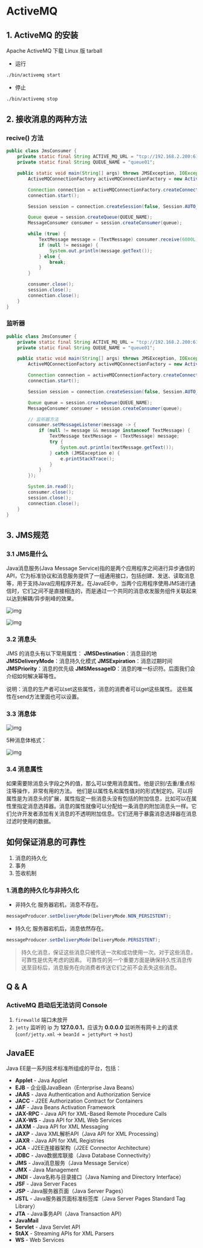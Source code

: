 # ActiveMQ

## 1. ActiveMQ 的安装

Apache ActiveMQ 下载 Linux 版 tarball

- 运行

```bash
./bin/activemq start
```

- 停止

```bash
./bin/activemq stop
```

## 2. 接收消息的两种方法

### recive() 方法

```java
public class JmsConsumer {
    private static final String ACTIVE_MQ_URL = "tcp://192.168.2.200:61616";
    private static final String QUEUE_NAME = "queue01";

    public static void main(String[] args) throws JMSException, IOException {
        ActiveMQConnectionFactory activeMQConnectionFactory = new ActiveMQConnectionFactory(ACTIVE_MQ_URL);

        Connection connection = activeMQConnectionFactory.createConnection();
        connection.start();

        Session session = connection.createSession(false, Session.AUTO_ACKNOWLEDGE);

        Queue queue = session.createQueue(QUEUE_NAME);
        MessageConsumer consumer = session.createConsumer(queue);

        while (true) {
            TextMessage message = (TextMessage) consumer.receive(6000L);
            if (null != message) {
                System.out.println(message.getText());
            } else {
                break;
            }
        }

        consumer.close();
        session.close();
        connection.close();
    }
}
```

### 监听器

```java
public class JmsConsumer {
    private static final String ACTIVE_MQ_URL = "tcp://192.168.2.200:61616";
    private static final String QUEUE_NAME = "queue01";

    public static void main(String[] args) throws JMSException, IOException {
        ActiveMQConnectionFactory activeMQConnectionFactory = new ActiveMQConnectionFactory(ACTIVE_MQ_URL);

        Connection connection = activeMQConnectionFactory.createConnection();
        connection.start();

        Session session = connection.createSession(false, Session.AUTO_ACKNOWLEDGE);

        Queue queue = session.createQueue(QUEUE_NAME);
        MessageConsumer consumer = session.createConsumer(queue);

        // 监听器方法
        consumer.setMessageListener(message -> {
            if (null != message && message instanceof TextMessage) {
                TextMessage textMessage = (TextMessage) message;
                try {
                    System.out.println(textMessage.getText());
                } catch (JMSException e) {
                    e.printStackTrace();
                }
            }
        });

        System.in.read();
        consumer.close();
        session.close();
        connection.close();
    }
}
```

## 3. JMS规范

### 3.1 JMS是什么

Java消息服务(Java Message Service)指的是两个应用程序之间进行异步通信的API，它为标准协议和消息服务提供了一组通用接口，包括创建、发送、读取消息等，用于支持Java应用程序开发。在JavaEE中，当两个应用程序使用JMS进行通信时，它们之间不是直接相连的，而是通过一个共同的消息收发服务组件关联起来以达到解耦/异步削峰的效果。

![img](activemq-note.assets/clip_image002.jpg)

![img](activemq-note.assets/clip_image002-1615732371574.jpg)

### 3.2 消息头

JMS 的消息头有以下常用属性：
**JMSDestination**：消息目的地
**JMSDeliveryMode**：消息持久化模式
**JMSExpiration**：消息过期时间
**JMSPriority**：消息的优先级
**JMSMessageID**：消息的唯一标识符。后面我们会介绍如何解决幂等性。

说明：消息的生产者可以set这些属性，消息的消费者可以get这些属性。
这些属性在send方法里面也可以设置。

### 3.3 消息体

![img](activemq-note.assets/clip_image002-1615732505168.jpg)

5种消息体格式：

![img](activemq-note.assets/clip_image002-1615732510637.jpg)

### 3.4 消息属性

如果需要除消息头字段之外的值，那么可以使用消息属性。他是识别/去重/重点标注等操作，非常有用的方法。
他们是以属性名和属性值对的形式制定的。可以将属性是为消息头的扩展，属性指定一些消息头没有包括的附加信息，比如可以在属性里指定消息选择器。消息的属性就像可以分配给一条消息的附加消息头一样。它们允许开发者添加有关消息的不透明附加信息。它们还用于暴露消息选择器在消息过滤时使用的数据。

## 如何保证消息的可靠性

1. 消息的持久化
2. 事务
3. 签收机制

### 1.消息的持久化与非持久化

- 非持久化
服务器宕机，消息不存在。

```java
messageProducer.setDeliveryMode(DeliveryMode.NON_PERSISTENT);
```

- 持久化
服务器宕机后，消息依然存在。

```java
messageProducer.setDeliveryMode(DeliveryMode.PERSISTENT);
```

> 持久化消息，保证这些消息只被传送一次和成功使用一次。对于这些消息，可靠性是优先考虑的因素。
> 可靠性的另一个重要方面是确保持久性消息传送至目标后，消息服务在向消费者传送它们之前不会丢失这些消息。

## Q & A

### ActiveMQ 启动后无法访问 Console

1. `firewalld` 端口未放开
2. `jetty` 监听的 ip 为 **127.0.0.1**，应该为 **0.0.0.0** 监听所有网卡上的请求(`conf/jetty.xml` -> `beanId = jettyPort` -> `host`)

## JavaEE

Java EE是一系列技术标准所组成的平台，包括：

- **Applet** - Java Applet
- **EJB** - 企业级JavaBean（Enterprise Java Beans）
- **JAAS** - Java Authentication and Authorization Service
- **JACC** - J2EE Authorization Contract for Containers
- **JAF** - Java Beans Activation Framework
- **JAX-RPC** - Java API for XML-Based Remote Procedure Calls
- **JAX-WS** - Java API for XML Web Services
- **JAXM** - Java API for XML Messaging
- **JAXP** - Java XML解析API（Java API for XML Processing）
- **JAXR** - Java API for XML Registries
- **JCA** - J2EE连接器架构（J2EE Connector Architecture）
- **JDBC** - Java数据库联接（Java Database Connectivity）
- **JMS** - Java消息服务（Java Message Service）
- **JMX** - Java Management
- **JNDI** - Java名称与目录接口（Java Naming and Directory Interface）
- **JSF** - Java Server Faces
- **JSP** - Java服务器页面（Java Server Pages）
- **JSTL** - Java服务器页面标准标签库（Java Server Pages Standard Tag Library）
- **JTA** - Java事务API（Java Transaction API）
- **JavaMail**
- **Servlet** - Java Servlet API
- **StAX** - Streaming APIs for XML Parsers
- **WS** - Web Services
